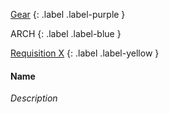 
[Gear](Game/Core/Gear)
{: .label .label-purple }

ARCH
{: .label .label-blue }

[Requisition X](Game/Deployment#Requisition)
{: .label .label-yellow }
#### Name
*Description*

